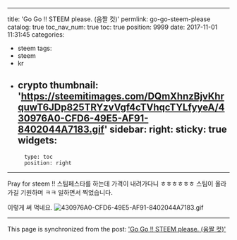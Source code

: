 
---
title: 'Go Go !! STEEM  please. (움짤 컷)'
permlink: go-go-steem-please
catalog: true
toc_nav_num: true
toc: true
position: 9999
date: 2017-11-01 11:31:45
categories:
- steem
tags:
- steem
- kr
- crypto
thumbnail: 'https://steemitimages.com/DQmXhnzBjvKhrquwT6JDp825TRYzvVgf4cTVhqcTYLfyyeA/430976A0-CFD6-49E5-AF91-8402044A7183.gif'
sidebar:
    right:
        sticky: true
widgets:
    -
        type: toc
        position: right
---


Pray for steem !! 
스팀페스타를 하는데 가격이 내려가다니 ㅎㅎㅎㅎㅎㅎ
스팀이 올라가길 기원하며 ㅋㅋ 일하면서 찍었습니다. 

이렇게 써 먹네요. 
![430976A0-CFD6-49E5-AF91-8402044A7183.gif](https://steemitimages.com/DQmXhnzBjvKhrquwT6JDp825TRYzvVgf4cTVhqcTYLfyyeA/430976A0-CFD6-49E5-AF91-8402044A7183.gif)

- - -

This page is synchronized from the post: ['Go Go !! STEEM  please. (움짤 컷)'](https://steemit.com/@kingbit/go-go-steem-please)
